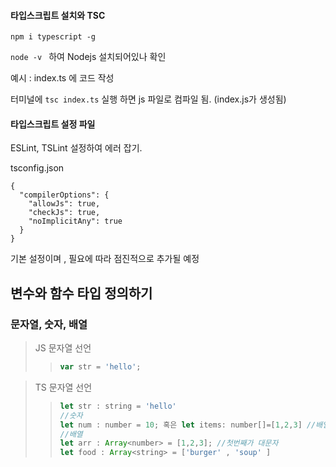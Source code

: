 #### 타입스크립트 설치와 TSC

```npm i typescript -g```

```node -v ``` 하여 Nodejs 설치되어있나 확인

예시 : index.ts 에 코드 작성

터미널에 ```tsc index.ts``` 실행 하면 js 파일로 컴파일 됨. (index.js가 생성됨)


#### 타입스크립트 설정 파일

ESLint, TSLint 설정하여 에러 잡기.

tsconfig.json


```
{
  "compilerOptions": {
    "allowJs": true,
    "checkJs": true,
    "noImplicitAny": true
  }
}
```

기본 설정이며 , 필요에 따라 점진적으로 추가될 예정


## 변수와 함수 타입 정의하기

### 문자열, 숫자, 배열

> JS 문자열 선언
>>
>> ```js
>> var str = 'hello';
>> ```

> TS 문자열 선언
>> ```js
>> let str : string = 'hello'
>> //숫자
>> let num : number = 10; 혹은 let items: number[]=[1,2,3] //배열 리터럴 방식
>> //배열
>> let arr : Array<number> = [1,2,3]; //첫번째가 대문자
>> let food : Array<string> = ['burger' , 'soup' ]
  
>> ```

